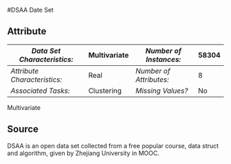 #DSAA Date Set
## Attribute 
|*Data Set Characteristics:* |Multivariate|*Number of Instances:*| 58304|
|-------------|------------|-------------|---------------|
|*Attribute Characteristics:* |Real| *Number of Attributes:*| 8 
|*Associated Tasks:* |Clustering|*Missing Values?*| No|


Multivariate
## Source 
DSAA is an open data set collected from a free popular course, data struct and algorithm, given by Zhejiang University in MOOC.
